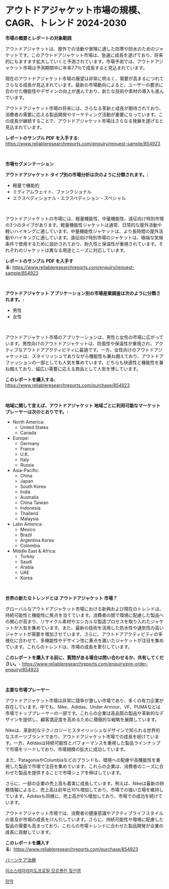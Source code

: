 <p><h1>アウトドアジャケット市場の規模、CAGR、トレンド 2024-2030</h1></p><p><strong>市場の概要とレポートの対象範囲</strong></p>
<p><p>アウトドアジャケットは、屋外での活動や冒険に適した防寒や防水のためのジャケットです。このアウトドアジャケット市場は、急速に成長を遂げており、将来的にもますます拡大していくと予測されています。市場予測では、アウトドアジャケット市場は予測期間中に年率7.7％で成長すると見込まれています。</p><p>現在のアウトドアジャケット市場の展望は非常に明るく、需要が高まるにつれてさらなる成長が見込まれています。最新の市場動向によると、ユーザーの要求に合わせた機能性やデザインの向上が進んでおり、新たな技術や素材の導入も進んでいます。</p><p>アウトドアジャケット市場の将来には、さらなる革新と成長が期待されており、消費者の需要に応える製品開発やマーケティング活動が重要になっています。この成長が継続することで、アウトドアジャケット市場はさらなる発展を遂げると見込まれています。</p></p>
<p><strong>レポートのサンプル PDF を入手する:</strong> <a href="https://www.reliableresearchreports.com/enquiry/request-sample/854923">https://www.reliableresearchreports.com/enquiry/request-sample/854923</a></p>
<p>&nbsp;</p>
<p><strong>市場セグメンテーション</strong></p>
<p><strong>アウトドアジャケット タイプ別の市場分析は次のように分類されます。:</strong></p>
<p><ul><li>軽量で機能的</li><li>ミディアムウェイト、ファンクショナル</li><li>エクスペディショナル・エクスペディション・スペシャル</li></ul></p>
<p>&nbsp;</p>
<p><p>アウトドアジャケットの市場には、軽量機能性、中量機能性、遠征向け特別市場の3つのタイプがあります。軽量機能性ジャケットは通常、日常的な屋外活動や軽いハイキングに適しています。中量機能性ジャケットは、より長時間の屋外活動やハイキングに適しています。遠征向け特別市場のジャケットは、極端な気候条件で使用するために設計されており、耐久性と保温性が重視されています。それぞれのジャケットは異なる用途とニーズに対応しています。</p></p>
<p><strong>レポートのサンプル PDF を入手する:</strong>&nbsp;<a href="https://www.reliableresearchreports.com/enquiry/request-sample/854923">https://www.reliableresearchreports.com/enquiry/request-sample/854923</a></p>
<p>&nbsp;</p>
<p><strong> アウトドアジャケット アプリケーション別の市場産業調査は次のように分類されます。:</strong></p>
<p><ul><li>男性</li><li>女性</li></ul></p>
<p>&nbsp;</p>
<p><p>アウトドアジャケット市場のアプリケーションは、男性と女性の市場に広がっています。男性向けのアウトドアジャケットは、防風性や保温性が重視され、アクティブなアウトドアアクティビティに最適です。一方、女性向けのアウトドアジャケットは、スタイリッシュでありながら機能性も兼ね備えており、アウトドアファッションの一部としても人気を集めています。どちらも快適性と機能性を兼ね備えており、幅広い需要に応える商品として人気を博しています。</p></p>
<p><strong>このレポートを購入する:</strong>&nbsp; <a href="https://www.reliableresearchreports.com/purchase/854923">https://www.reliableresearchreports.com/purchase/854923</a></p>
<p>&nbsp;</p>
<p><strong>地域に関して言えば、アウトドアジャケット 地域ごとに利用可能なマーケットプレーヤーは次のとおりです。:</strong></p>
<p><ul>
    <li>
        North America:
        <ul>
            <li>United States</li>
            <li>Canada</li>
        </ul>
    </li>
    <li>
        Europe:
        <ul>
            <li>Germany</li>
            <li>France</li>
            <li>U.K.</li>
            <li>Italy</li>
            <li>Russia</li>
        </ul>
    </li>
    <li>
        Asia-Pacific:
        <ul>
            <li>China</li>
            <li>Japan</li>
            <li>South Korea</li>
            <li>India</li>
            <li>Australia</li>
            <li>China Taiwan</li>
            <li>Indonesia</li>
            <li>Thailand</li>
            <li>Malaysia</li>
        </ul>
    </li>
    <li>
        Latin America:
        <ul>
            <li>Mexico</li>
            <li>Brazil</li>
            <li>Argentina Korea</li>
            <li>Colombia</li>
        </ul>
    </li>
    <li>
        Middle East & Africa:
        <ul>
            <li>Turkey</li>
            <li>Saudi</li>
            <li>Arabia</li>
            <li>UAE</li>
            <li>Korea</li>
        </ul>
    </li>
    </ul></p>
<p>&nbsp;</p>
<p><strong>世界の新たなトレンドとは アウトドアジャケット 市場？</strong></p>
<p><p>グローバルなアウトドアジャケット市場における新興および現在のトレンドは、持続可能性と機能性に焦点を当てています。消費者の間で環境に配慮した製品への関心が高まり、リサイクル素材やエシカルな製造プロセスを取り入れたジャケットが人気を集めています。また、最新の技術を活用した防水性や通気性の高いジャケットが需要を増加させています。さらに、アウトドアアクティビティの多様化に合わせて、多機能性やデザイン性に重点を置いたジャケットが注目を集めています。これらのトレンドは、市場の成長を牽引しています。</p></p>
<p><strong>このレポートを購入する前に、質問がある場合は問い合わせるか、共有してください。</strong>- <a href="https://www.reliableresearchreports.com/enquiry/pre-order-enquiry/854923">https://www.reliableresearchreports.com/enquiry/pre-order-enquiry/854923</a></p>
<p>&nbsp;</p>
<p><strong>主要な市場プレーヤー</strong></p>
<p><p>アウトドアジャケット市場は非常に競争が激しい市場であり、多くの有力企業が存在しています。中でも、Nike、Adidas、Under Armour、VF、PUMAなどは市場でトッププレーヤーの一部です。これらの企業は高品質の製品や革新的なデザインを提供し、顧客満足度を高めるために積極的な戦略を展開しています。</p><p>Nikeは、革新的なテクノロジーとスタイリッシュなデザインで知られる世界的なスポーツブランドであり、アウトドアジャケット市場での成長を続けています。一方、Adidasは持続可能性とパフォーマンスを重視した製品ラインナップで市場をリードしており、市場規模の拡大に成功しています。</p><p>また、PatagoniaやColumbiaなどのブランドも、環境への配慮や高機能性を重視した製品で市場で注目を集めています。これらの企業は、消費者のニーズに合わせた製品を提供することで市場シェアを伸ばしています。</p><p>さらに、一部の企業の売上高も着実に成長しています。例えば、Nikeは最新の財務情報によると、売上高は前年比10%増加しており、市場での強い立場を維持しています。Adidasも同様に、売上高が6%増加しており、市場での成功を続けています。</p><p>アウトドアジャケット市場では、消費者の健康意識やアクティブライフスタイルの普及が市場の成長をけん引しています。さらに、持続可能性や環境に配慮した製品の需要も高まっており、これらの市場トレンドに合わせた製品開発が企業の成長に貢献しています。</p></p>
<p><strong>このレポートを購入する:</strong>&nbsp;&nbsp;<a href="https://www.reliableresearchreports.com/purchase/854923">https://www.reliableresearchreports.com/purchase/854923</a></p>
<p><p><a href="https://medium.com/@redsalmon1949/%E3%83%90%E3%83%BC%E3%83%B3-%E3%82%B1%E3%82%A2-%E3%83%88%E3%83%AA%E3%83%BC%E3%83%88%E3%83%A1%E3%83%B3%E3%83%88-%E3%83%9E%E3%83%BC%E3%82%B1%E3%83%83%E3%83%88%E3%81%AE%E8%A6%8F%E6%A8%A1-cagr-%E3%83%88%E3%83%AC%E3%83%B3%E3%83%89-2024-2030-6830a52c1648">バーンケア治療</a></p><p><a href="https://medium.com/@codinchelcea2022/%EC%9D%B4%EC%86%8C%EC%8A%A4%ED%85%8C%EC%95%84%EB%9D%BC%EB%AF%B8%EB%8F%84%ED%94%84%EB%A1%9C%ED%95%84-%EB%AA%A8%EB%A5%B4%ED%8F%B4%EB%A6%B0-%EB%9D%BD%ED%83%80%ED%8A%B8-%EC%8B%9C%EC%9E%A5-%EB%B3%B4%EA%B3%A0%EC%84%9C%EB%8A%94-%EC%9D%B4-%EC%8B%9C%EC%9E%A5%EC%9D%98-%EC%B5%9C%EC%8B%A0-%ED%8A%B8%EB%A0%8C%EB%93%9C%EC%99%80-%EC%84%B1%EC%9E%A5-%EA%B8%B0%ED%9A%8C%EB%A5%BC-%EB%B3%B4%EC%97%AC%EC%A4%8D%EB%8B%88%EB%8B%A4-8b96b4e5b6e7">이소스테아라미도프로필 모르폴린 젖산염</a></p><p><a href="https://medium.com/@llanajer/%EB%A7%9D%EB%A7%89-%EC%8B%9C%EC%9E%A5-%EA%B7%9C%EB%AA%A8-%EB%B0%8F-%EC%8B%9C%EC%9E%A5-%EB%8F%99%ED%96%A5-%EC%82%B0%EC%97%85-%EC%A0%84%EB%B0%98%EC%A0%81%EC%9D%B8-%EA%B0%9C%EC%9A%94-2024%EB%85%84%EB%B6%80%ED%84%B0-2031%EB%85%84%EA%B9%8C%EC%A7%80-a2383bc1d0a3">망막</a></p></p>